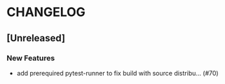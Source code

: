 # CHANGELOG

## [Unreleased]

### New Features

- add prerequired pytest-runner to fix build with source distribu… (#70)


